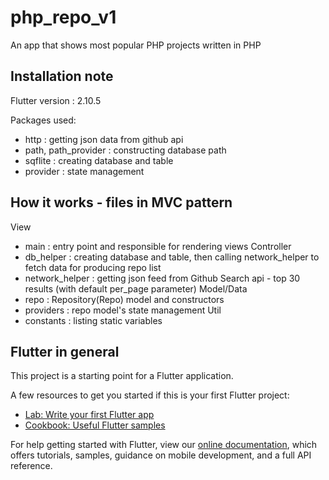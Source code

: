# php_repo_v1

An app that shows most popular PHP projects written in PHP 

## Installation note

Flutter version : 2.10.5

Packages used:
 - http : getting json data from github api
 - path, path_provider : constructing database path
 - sqflite : creating database and table
 - provider : state management


## How it works - files in MVC pattern

View
  - main : entry point and responsible for rendering views
Controller
 - db_helper : creating database and table, then calling network_helper to fetch data for producing repo list
 - network_helper : getting json feed from Github Search api - top 30 results (with default per_page parameter)
Model/Data
 - repo : Repository(Repo) model and constructors
 - providers : repo model's state management
Util
 - constants : listing static variables


## Flutter in general

This project is a starting point for a Flutter application.

A few resources to get you started if this is your first Flutter project:

- [Lab: Write your first Flutter app](https://flutter.dev/docs/get-started/codelab)
- [Cookbook: Useful Flutter samples](https://flutter.dev/docs/cookbook)

For help getting started with Flutter, view our
[online documentation](https://flutter.dev/docs), which offers tutorials,
samples, guidance on mobile development, and a full API reference.
